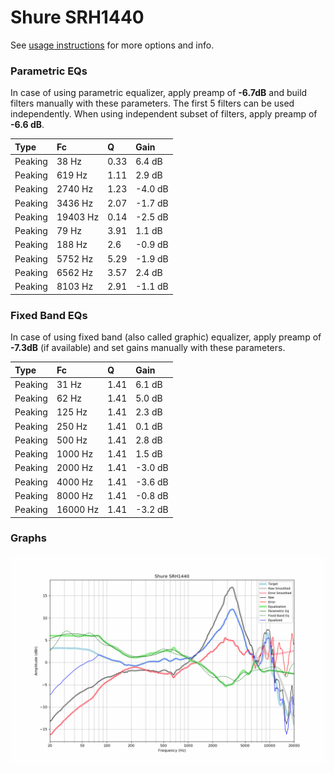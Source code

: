 # Shure SRH1440
See [usage instructions](https://github.com/jaakkopasanen/AutoEq#usage) for more options and info.

### Parametric EQs
In case of using parametric equalizer, apply preamp of **-6.7dB** and build filters manually
with these parameters. The first 5 filters can be used independently.
When using independent subset of filters, apply preamp of **-6.6 dB**.

| Type    | Fc       |    Q | Gain    |
|:--------|:---------|:-----|:--------|
| Peaking | 38 Hz    | 0.33 | 6.4 dB  |
| Peaking | 619 Hz   | 1.11 | 2.9 dB  |
| Peaking | 2740 Hz  | 1.23 | -4.0 dB |
| Peaking | 3436 Hz  | 2.07 | -1.7 dB |
| Peaking | 19403 Hz | 0.14 | -2.5 dB |
| Peaking | 79 Hz    | 3.91 | 1.1 dB  |
| Peaking | 188 Hz   | 2.6  | -0.9 dB |
| Peaking | 5752 Hz  | 5.29 | -1.9 dB |
| Peaking | 6562 Hz  | 3.57 | 2.4 dB  |
| Peaking | 8103 Hz  | 2.91 | -1.1 dB |

### Fixed Band EQs
In case of using fixed band (also called graphic) equalizer, apply preamp of **-7.3dB**
(if available) and set gains manually with these parameters.

| Type    | Fc       |    Q | Gain    |
|:--------|:---------|:-----|:--------|
| Peaking | 31 Hz    | 1.41 | 6.1 dB  |
| Peaking | 62 Hz    | 1.41 | 5.0 dB  |
| Peaking | 125 Hz   | 1.41 | 2.3 dB  |
| Peaking | 250 Hz   | 1.41 | 0.1 dB  |
| Peaking | 500 Hz   | 1.41 | 2.8 dB  |
| Peaking | 1000 Hz  | 1.41 | 1.5 dB  |
| Peaking | 2000 Hz  | 1.41 | -3.0 dB |
| Peaking | 4000 Hz  | 1.41 | -3.6 dB |
| Peaking | 8000 Hz  | 1.41 | -0.8 dB |
| Peaking | 16000 Hz | 1.41 | -3.2 dB |

### Graphs
![](./Shure%20SRH1440.png)